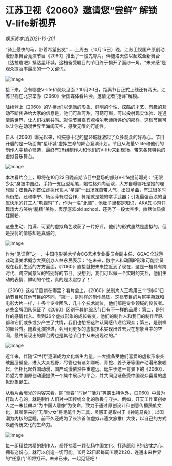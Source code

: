 # 江苏卫视《2060》邀请您“尝鲜” 解锁V-life新视界

*娱乐资本论|2021-10-20|*

“骑上最快的马，带着希望出发”……上周五（10月15日）晚，江苏卫视国产原创动漫形象舞台竞演节目《2060》推出了一段先导片。伴随洛天依以超炫全新舞台《达拉崩吧》抵达星环城，这档备受瞩目的节目终于揭开了面纱一角，“未来感”是观众提及率最高的一个关键词。

![Image](http://static.ylzbl.com/uploads/ueditor/php/upload/image/20211020/1634726097396826.png)

接下来，会有哪些V-life和观众见面？10月20日，距离节目正式上线还有两天，江苏卫视在北京举办《2060》全国媒体看片会，邀请记者“抢鲜”解锁。

陆续登上《2060》的V-life们以饱满的形象、鲜明的个性、炫酷的才艺、有趣的互动不断传递给大家的信息是，他们可盐可甜，可萌可燃，可以投射现实体验、连通情感世界，让人们找到共鸣。就像节目嘉宾腾格尔老师所评价的那样，这档节目可以让你在动漫世界里海阔天空，感受无限的可能性。

自从《2060》曝光以来，科技感十足的星环城就激起了众多观众的好奇心。节目开启的是一场面向“星环城”虚拟生命的舞台竞演计划。节目从海量V-life和他们的制作人中精心筛选，最终有26组制作人和他们的V-life来到现场，带来各具特色的虚拟音乐舞台。

![Image](http://static.ylzbl.com/uploads/ueditor/php/upload/image/20211020/1634726127512394.png)

本次看片会上，即将在10月22日晚首期节目中登场的部分V-life提前曝光：“无限少女”身披中国红，手持一支巨型毛笔，她性格外向活泼，大方自曝哪吒是她的理想型；炫舞系列首位虚拟代言人“星瞳”一出场就自带人气，出过单曲，有过很多时尚街拍，还和李宁、杨丽萍有过合作，舞蹈就是她的拿手武器；引发最强音浪的当属快乐的打工人“电视鸡”了，作为一名“北漂”，他肚子里都是知识，AKA知心鸡仔现场大方笑纳“腿精”美称，表示喜欢old school，还秀了一段太空步，幽默体质疯狂圈粉。

这些生动、饱满、可爱的虚拟角色收获了一片好评。他们的形式虽然是虚拟的，但是投射的情感却是真诚的。

![Image](http://static.ylzbl.com/uploads/ueditor/php/upload/image/20211020/1634726145921342.png)

作为“见证官”之一，中国电影美术学会CG艺术专业委员会副主任、GGAC全球游戏动漫美术概念大赛创办人林永民表示：“在未来，数字人和动画IP形象可能会呈现在我们生活的方方面面，《2060》直接就把未来拉近到了现在，这是一档具有跨时代、跨空间意义的特别好的节目。没想到，我们可以做一个实时的交互，他们生动的表情、鲜明的个性，真的是太震惊了！”

《2060》这档节目新在哪里？看片会上，《2060》总制片人王希用三个“别样”归纳节目和其他节目的不同，“第一，是别样的制作品质。这档节目的片尾字幕就和电影大片一样，十多个专业团队，几十个技术岗位，他们都是专业领域的佼佼者。这些金牌团队保证了《2060》区别于其他综艺节目有不一样的品质；第二，是别样的感情代入。看到26个虚拟形象的成长蜕变，他们的制作人和我们的制作团队都和它们或多或少产生了共情，我们也想把这种认同感传递给观众；第三，是别样的舞台秀。随着竞演推进，会用到更多的虚拟技术实现出过去只在想象当中的空间，最终呈现出的舞台秀也是其他节目中从未出现过的。”

![Image](http://static.ylzbl.com/uploads/ueditor/php/upload/image/20211020/1634726160891141.png)

近年来，伴随“Z世代”逐渐成为文化新生力量，一大批备受他们喜爱的虚拟形象突破圈层壁垒，进入大众视野，尽管也有诸如哪吒、青蛇、姜子牙等国产动漫形象崛起，但相比起外国动漫，国产动漫依然任重道远。诞生于这一背景下的《2060》，希望为中国原创动漫提供一个集中展示的平台，并共同见证备受中国观众喜爱的虚拟形象诞生。

从看片会曝光的内容来看，除“青春”“时尚”“活力”等突出特色外，《2060》中最为打动人心的，就是制作人们对中国传统文化的敬畏与守护。例如，开天工作室创始人之一朱佳麟以“为中国人雕像”为使命，致力于通过原创设计和创意传播民族文化，其所带来的“无限少女”将毛笔作为工具，灵感正是取材于《神笔马良》；以国潮为内核的星瞳，前不久还成为了长沙首位虚拟非遗文旅推广大使，以自己的方式唤醒传统文化的生命力。

![Image](http://static.ylzbl.com/uploads/ueditor/php/upload/image/20211020/1634726180519119.png)

每一组精益求精的制作人，都怀揣着一颗弘扬中国文化、打造原创IP的热忱之心。拥有这份心，就可以创造一切可能。10月22日起每周五晚21:20，连通未来世界的“任意门”即将打开。未来已来，一起见证吧！

